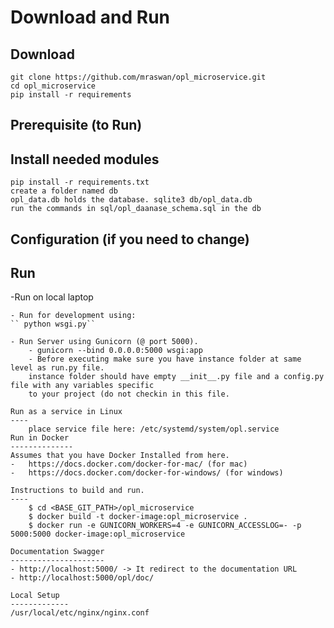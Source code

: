 Download and Run
==============
Download
--------------
	git clone https://github.com/mraswan/opl_microservice.git
	cd opl_microservice
	pip install -r requirements
Prerequisite (to Run)
--------------
Install needed modules
--------------
    pip install -r requirements.txt	
    create a folder named db
    opl_data.db holds the database. sqlite3 db/opl_data.db
    run the commands in sql/opl_daanase_schema.sql in the db	
Configuration (if you need to change)
--------------
Run
--------------
-Run on local laptop
````
- Run for development using:
`` python wsgi.py``

- Run Server using Gunicorn (@ port 5000).
    - gunicorn --bind 0.0.0.0:5000 wsgi:app
    - Before executing make sure you have instance folder at same level as run.py file.
    instance folder should have empty __init__.py file and a config.py file with any variables specific
    to your project (do not checkin in this file.

Run as a service in Linux
----
    place service file here: /etc/systemd/system/opl.service
Run in Docker
--------------
Assumes that you have Docker Installed from here.
-	https://docs.docker.com/docker-for-mac/ (for mac)
-	https://docs.docker.com/docker-for-windows/ (for windows)

Instructions to build and run.
----
    $ cd <BASE_GIT_PATH>/opl_microservice
    $ docker build -t docker-image:opl_microservice .
    $ docker run -e GUNICORN_WORKERS=4 -e GUNICORN_ACCESSLOG=- -p 5000:5000 docker-image:opl_microservice

Documentation Swagger
---------------------
- http://localhost:5000/ -> It redirect to the documentation URL
- http://localhost:5000/opl/doc/

Local Setup
-------------
/usr/local/etc/nginx/nginx.conf


